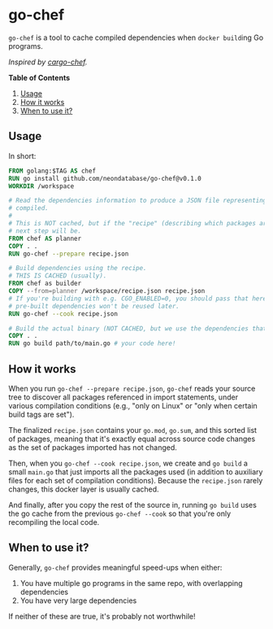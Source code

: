 # go-chef

`go-chef` is a tool to cache compiled dependencies when `docker build`ing Go programs.

*Inspired by [cargo-chef](https://github.com/LukeMathWalker/cargo-chef).*

**Table of Contents**

1. [Usage](#usage)
2. [How it works](#how-it-works)
3. [When to use it?](#when-to-use-it)

## Usage

In short:

```dockerfile
FROM golang:$TAG AS chef
RUN go install github.com/neondatabase/go-chef@v0.1.0
WORKDIR /workspace

# Read the dependencies information to produce a JSON file representing what packages need to be
# compiled.
#
# This is NOT cached, but if the "recipe" (describing which packages are used) is the same, then the
# next step will be.
FROM chef AS planner
COPY . .
RUN go-chef --prepare recipe.json

# Build dependencies using the recipe.
# THIS IS CACHED (usually).
FROM chef as builder
COPY --from=planner /workspace/recipe.json recipe.json
# If you're building with e.g. CGO_ENABLED=0, you should pass that here as well, otherwise the
# pre-built dependencies won't be reused later.
RUN go-chef --cook recipe.json

# Build the actual binary (NOT CACHED, but we use the dependencies that are)
COPY . .
RUN go build path/to/main.go # your code here!
```

## How it works

When you run `go-chef --prepare recipe.json`, `go-chef` reads your source tree to discover all
packages referenced in import statements, under various compilation conditions (e.g., "only on
Linux" or "only when certain build tags are set").

The finalized `recipe.json` contains your `go.mod`, `go.sum`, and this sorted list of packages,
meaning that it's exactly equal across source code changes as the set of packages imported has not
changed.

Then, when you `go-chef --cook recipe.json`, we create and `go build` a small `main.go` that just
imports all the packages used (in addition to auxiliary files for each set of compilation
conditions). Because the `recipe.json` rarely changes, this docker layer is usually cached.

And finally, after you copy the rest of the source in, running `go build` uses the go cache from the
previous `go-chef --cook` so that you're only recompiling the local code.

## When to use it?

Generally, `go-chef` provides meaningful speed-ups when either:

1. You have multiple go programs in the same repo, with overlapping dependencies
2. You have very large dependencies

If neither of these are true, it's probably not worthwhile!

